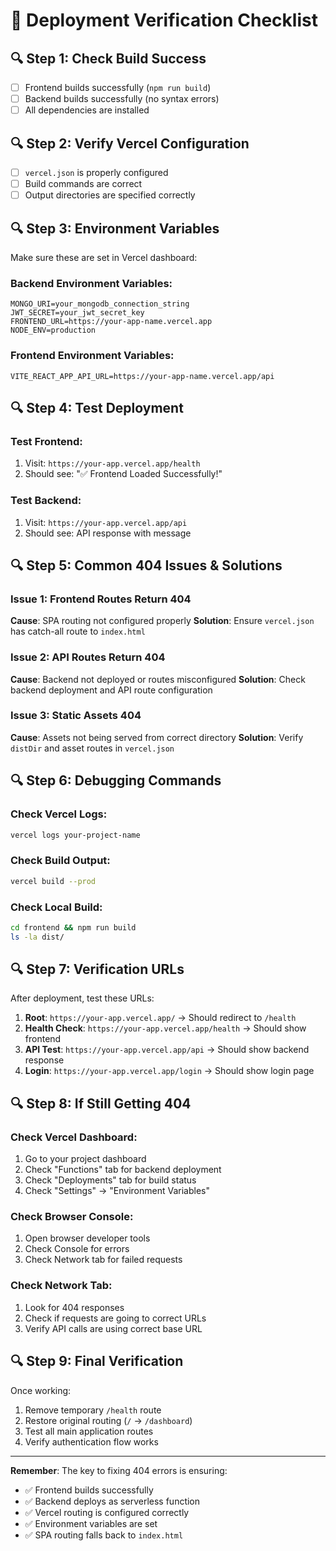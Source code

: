 # 🚀 Deployment Verification Checklist

## 🔍 **Step 1: Check Build Success**
- [ ] Frontend builds successfully (`npm run build`)
- [ ] Backend builds successfully (no syntax errors)
- [ ] All dependencies are installed

## 🔍 **Step 2: Verify Vercel Configuration**
- [ ] `vercel.json` is properly configured
- [ ] Build commands are correct
- [ ] Output directories are specified correctly

## 🔍 **Step 3: Environment Variables**
Make sure these are set in Vercel dashboard:

### **Backend Environment Variables:**
```env
MONGO_URI=your_mongodb_connection_string
JWT_SECRET=your_jwt_secret_key
FRONTEND_URL=https://your-app-name.vercel.app
NODE_ENV=production
```

### **Frontend Environment Variables:**
```env
VITE_REACT_APP_API_URL=https://your-app-name.vercel.app/api
```

## 🔍 **Step 4: Test Deployment**

### **Test Frontend:**
1. Visit: `https://your-app.vercel.app/health`
2. Should see: "✅ Frontend Loaded Successfully!"

### **Test Backend:**
1. Visit: `https://your-app.vercel.app/api`
2. Should see: API response with message

## 🔍 **Step 5: Common 404 Issues & Solutions**

### **Issue 1: Frontend Routes Return 404**
**Cause**: SPA routing not configured properly
**Solution**: Ensure `vercel.json` has catch-all route to `index.html`

### **Issue 2: API Routes Return 404**
**Cause**: Backend not deployed or routes misconfigured
**Solution**: Check backend deployment and API route configuration

### **Issue 3: Static Assets 404**
**Cause**: Assets not being served from correct directory
**Solution**: Verify `distDir` and asset routes in `vercel.json`

## 🔍 **Step 6: Debugging Commands**

### **Check Vercel Logs:**
```bash
vercel logs your-project-name
```

### **Check Build Output:**
```bash
vercel build --prod
```

### **Check Local Build:**
```bash
cd frontend && npm run build
ls -la dist/
```

## 🔍 **Step 7: Verification URLs**

After deployment, test these URLs:

1. **Root**: `https://your-app.vercel.app/` → Should redirect to `/health`
2. **Health Check**: `https://your-app.vercel.app/health` → Should show frontend
3. **API Test**: `https://your-app.vercel.app/api` → Should show backend response
4. **Login**: `https://your-app.vercel.app/login` → Should show login page

## 🔍 **Step 8: If Still Getting 404**

### **Check Vercel Dashboard:**
1. Go to your project dashboard
2. Check "Functions" tab for backend deployment
3. Check "Deployments" tab for build status
4. Check "Settings" → "Environment Variables"

### **Check Browser Console:**
1. Open browser developer tools
2. Check Console for errors
3. Check Network tab for failed requests

### **Check Network Tab:**
1. Look for 404 responses
2. Check if requests are going to correct URLs
3. Verify API calls are using correct base URL

## 🔍 **Step 9: Final Verification**

Once working:
1. Remove temporary `/health` route
2. Restore original routing (`/` → `/dashboard`)
3. Test all main application routes
4. Verify authentication flow works

---

**Remember**: The key to fixing 404 errors is ensuring:
- ✅ Frontend builds successfully
- ✅ Backend deploys as serverless function
- ✅ Vercel routing is configured correctly
- ✅ Environment variables are set
- ✅ SPA routing falls back to `index.html`